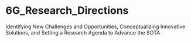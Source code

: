 # 6G_Research_Directions
 Identifying New Challenges and Opportunities, Conceptualizing Innovative Solutions, and Setting a Research Agenda to Advance the SOTA
